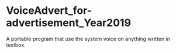 # VoiceAdvert_for-advertisement_Year2019
A portable program that use the system voice on anything written in textbox. 
